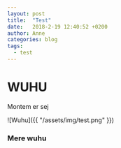 ```yaml
---
layout: post
title:  "Test"
date:   2018-2-19 12:40:52 +0200
author: Anne
categories: blog
tags:
  - test
---
```

# WUHU

Montem er sej

![Wuhu]({{ "/assets/img/test.png" }})

### Mere wuhu
